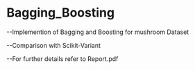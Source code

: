 # Bagging_Boosting
--Implemention of Bagging and Boosting for mushroom Dataset

--Comparison with Scikit-Variant

--For further details refer to Report.pdf
